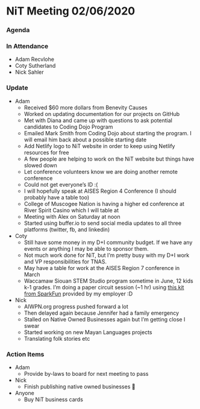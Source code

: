 # NiT Meeting 02/06/2020

### Agenda

### In Attendance

* Adam Recvlohe
* Coty Sutherland
* Nick Sahler

### Update

* Adam
    * Received $60 more dollars from Benevity Causes
    * Worked on updating documentation for our projects on GitHub
    * Met with Diana and came up with questions to ask potential candidates to Coding Dojo Program
    * Emailed Mark Smith from Coding Dojo about starting the program. I will email him back about a possible starting date
    * Add Netlify logo to NiT website in order to keep using Netlify resources for free
    * A few people are helping to work on the NiT website but things have slowed down
    * Let conference volunteers know we are doing another remote conference
    * Could not get everyone’s ID :(
    * I will hopefully speak at AISES Region 4 Conference (I should probably have a table too)
    * College of Muscogee Nation is having a higher ed conference at River Spirit Casino which I will table at
    * Meeting with Alex on Saturday at noon
    * Started using buffer.io to send social media updates to all three platforms (twitter, fb, and linkedin)
* Coty
    * Still have some money in my D+I community budget. If we have any events or anything I may be able to sponsor them.
    * Not much work done for NiT, but I’m pretty busy with my D+I work and VP responsibilities for TNAS.
    * May have a table for work at the AISES Region 7 conference in March
    * Waccamaw Siouan STEM Studio program sometime in June, 12 kids k-1 grades. I’m doing a paper circuit session (~1 hr) using [this kit from SparkFun](https://www.sparkfun.com/products/14655) provided by my employer :D
* Nick
    * AIWPN.org progress pushed forward a lot
    * Then delayed again because Jennifer had a family emergency
    * Stalled on Native Owned Businesses again but I’m getting close I swear
    * Started working on new Mayan Languages projects
    * Translating folk stories etc

### Action Items

* Adam
    * Provide by-laws to board for next meeting to pass
* Nick
    * Finish publishing native owned businesses 🤖
* Anyone
    * Buy NiT business cards
